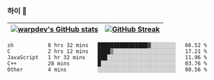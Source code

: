 
### 하이 👋
[![warpdev's GitHub stats](https://github-readme-stats.vercel.app/api?username=warpdev&show_icons=true&theme=vue-dark)](#) |[![GitHub Streak](https://github-readme-streak-stats.herokuapp.com/?user=warpdev&theme=dark)](#)
--- | --- |
<!--START_SECTION:waka-->
```text
sh           8 hrs 32 mins   ████████████████▓░░░░░░░░   66.52 % 
C            2 hrs 12 mins   ████▒░░░░░░░░░░░░░░░░░░░░   17.21 % 
JavaScript   1 hr 32 mins    ███░░░░░░░░░░░░░░░░░░░░░░   11.96 % 
C++          28 mins         █░░░░░░░░░░░░░░░░░░░░░░░░   03.76 % 
Other        4 mins          ░░░░░░░░░░░░░░░░░░░░░░░░░   00.56 % 
```
<!--END_SECTION:waka-->

<!--
**warpdev/warpdev** is a ✨ _special_ ✨ repository because its `README.md` (this file) appears on your GitHub profile.

Here are some ideas to get you started:

- 🔭 I’m currently working on ...
- 🌱 I’m currently learning ...
- 👯 I’m looking to collaborate on ...
- 🤔 I’m looking for help with ...
- 💬 Ask me about ...
- 📫 How to reach me: ...
- 😄 Pronouns: ...
- ⚡ Fun fact: ...
-->
